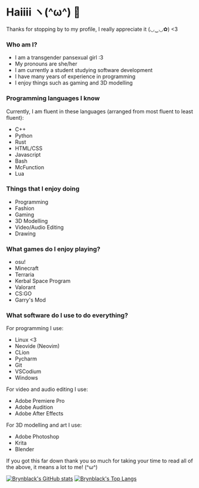# Haiiii ヽ(^ω^) 👋
Thanks for stopping by to my profile, I really appreciate it (◡‿◡✿) <3

### Who am I?
- I am a transgender pansexual girl :3
- My pronouns are she/her
- I am currently a student studying software development
- I have many years of experience in programming
- I enjoy things such as gaming and 3D modelling

### Programming languages I know
Currently, I am fluent in these languages (arranged from most fluent to least fluent):
- C++
- Python
- Rust
- HTML/CSS
- Javascript
- Bash
- McFunction
- Lua

### Things that I enjoy doing
- Programming
- Fashion
- Gaming
- 3D Modelling
- Video/Audio Editing
- Drawing

### What games do I enjoy playing?
- osu!
- Minecraft
- Terraria
- Kerbal Space Program
- Valorant
- CS:GO
- Garry's Mod

### What software do I use to do everything?
For programming I use:
- Linux <3
- Neovide (Neovim)
- CLion
- Pycharm
- Git
- VSCodium
- Windows

For video and audio editing I use:
- Adobe Premiere Pro
- Adobe Audition
- Adobe After Effects

For 3D modelling and art I use:
- Adobe Photoshop
- Krita
- Blender

If you got this far down thank you so much for taking your time to read all of the above, it means a lot to me! (^ω^)

[![Brynblack's GitHub stats](https://github-readme-stats.vercel.app/api?username=brynblack&show_icons=true&theme=dark)](https://github.com/anuraghazra/github-readme-stats)
[![Brynblack's Top Langs](https://github-readme-stats.vercel.app/api/top-langs/?username=brynblack&langs_count=10&layout=compact&theme=dark)](https://github.com/anuraghazra/github-readme-stats)
